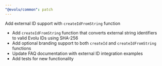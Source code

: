 ```yaml
---
"@evolu/common": patch
---
```


Add external ID support with `createIdFromString` function

- Add `createIdFromString` function that converts external string identifiers to valid Evolu IDs using SHA-256
- Add optional branding support to both `createId` and `createIdFromString` functions
- Update FAQ documentation with external ID integration examples
- Add tests for new functionality
